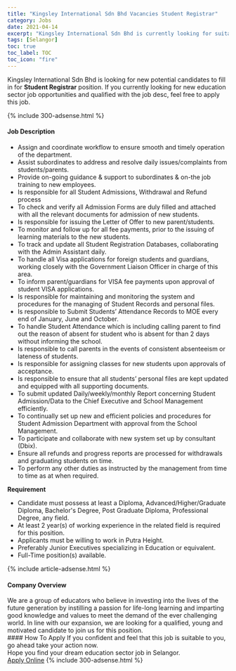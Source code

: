 ```yaml
---
title: "Kingsley International Sdn Bhd Vacancies Student Registrar" 
category: Jobs 
date: 2021-04-14 
excerpt: "Kingsley International Sdn Bhd is currently looking for suitable person to fill in the Student Registrar which positioned at Selangor" 
tags: [Selangor] 
toc: true 
toc_label: TOC 
toc_icon: "fire" 
--- 
```


<p>Kingsley International Sdn Bhd is looking for new potential candidates to fill in for <b>Student Registrar</b> position. If you currently looking for new education sector job opportunities and qualified with the job desc, feel free to apply this job.
</p>{% include 300-adsense.html %} 
<div><div><h4>Job Description</h4></div><div><div><span><div><ul><li>Assign and coordinate workflow to ensure smooth and timely operation of the department.</li><li>Assist subordinates to address and resolve daily issues/complaints from students/parents.</li><li>Provide on-going guidance &amp; support to subordinates &amp; on-the job training to new employees.</li><li>Is responsible for all Student Admissions, Withdrawal and Refund process</li><li>To check and verify all Admission Forms are duly filled and attached with all the relevant documents for admission of new students.</li><li>Is responsible for issuing the Letter of Offer to new parent/students.</li><li>To monitor and follow up for all fee payments, prior to the issuing of learning materials to the new students.</li><li>To track and update all Student Registration Databases, collaborating with the Admin Assistant daily.</li><li>To handle all Visa applications for foreign students and guardians, working closely with the Government Liaison Officer in charge of this area.</li><li>To inform parent/guardians for VISA fee payments upon approval of student VISA applications.</li><li>Is responsible for maintaining and monitoring the system and procedures for the managing of Student Records and personal files.</li><li>Is responsible to Submit Students&#8217; Attendance Records to MOE every end of January, June and October.</li><li>To handle Student Attendance which is including calling parent to find out the reason of absent for student who is absent for than 2 days without informing the school.</li><li>Is responsible to call parents in the events of consistent absenteeism or lateness of students.</li><li>Is responsible for assigning classes for new students upon approvals of acceptance.</li><li>Is responsible to ensure that all students&#8217; personal files are kept updated and equipped with all supporting documents.</li><li>To submit updated Daily/weekly/monthly Report concerning Student Admission/Data to the Chief Executive and School Management efficiently.</li><li>To continually set up new and efficient policies and procedures for Student Admission Department with approval from the School Management.</li><li>To participate and collaborate with new system set up by consultant (Dbix).</li><li>Ensure all refunds and progress reports are processed for withdrawals and graduating students on time.</li><li>To perform any other duties as instructed by the management from time to time as at when required.</li></ul><div><strong>Requirement</strong></div><ul><li>Candidate must possess at least a Diploma, Advanced/Higher/Graduate Diploma, Bachelor's Degree, Post Graduate Diploma, Professional Degree, any field.</li><li>At least 2 year(s) of working experience in the related field is required for this position.</li><li>Applicants must be willing to work in Putra Height.</li><li>Preferably Junior Executives specializing in Education or equivalent.</li><li>Full-Time position(s) available.</li></ul></div></span></div></div></div> 
{% include article-adsense.html %} 
<div><div><h4>Company Overview</h4></div><div><div><span><div><div>
<div>
		We are a group of educators who believe in investing into the lives of the future generation by instilling a passion for life-long learning and imparting good knowledge and values to meet the&#160;demand of the ever challenging world. In line with our expansion, we are looking for a qualified, young and motivated candidate to join us for this position.</div>
</div></div></span></div></div></div> 
#### How To Apply 
If you confident and feel that this job is suitable to you, go ahead take your action now. <br/> 
Hope you find your dream education sector job in Selangor. <br/> 
<a href="https://www.jobstreet.com.my/en/job/student-registrar-4535332?jobId=jobstreet-my-job-4535332" class="btn btn--info" target="_blank" rel="nofollow noopenner">Apply Online</a> 
{% include 300-adsense.html %} 